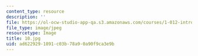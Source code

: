 ```yaml
---
content_type: resource
description: ''
file: https://ol-ocw-studio-app-qa.s3.amazonaws.com/courses/1-012-introduction-to-civil-engineering-design-spring-2002/ad6229291891c03b78a90a90f9ca3e9b_10.jpg
file_type: image/jpeg
resourcetype: Image
title: 10.jpg
uid: ad622929-1891-c03b-78a9-0a90f9ca3e9b
---
```

